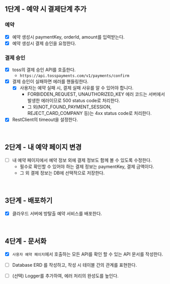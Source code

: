 ## 1단계 - 예약 시 결제단계 추가

### 예약

- [x] 예약 생성시 paymentKey, orderId, amount를 입력받는다.
- [x] 예약 생성시 결제 승인을 요청한다.

### 결제 승인

- [x] toss의 결제 승인 API를 호출한다.
    - `https://api.tosspayments.com/v1/payments/confirm`
- [x] 결제 승인이 실패하면 에러를 핸들링한다.
    - [x] 사용자는 예약 실패 시, 결제 실패 사유를 알 수 있어야 합니다.
        - FORBIDDEN_REQUEST, UNAUTHORIZED_KEY 에러 코드는 서버에서 발생한 에러이므로 500 status code로 처리한다.
        - 그 외(NOT_FOUND_PAYMENT_SESSION, REJECT_CARD_COMPANY 등)는 4xx status code로 처리한다.
- [x] RestClient의 timeout을 설정한다.

<br>

## 2단계 - 내 예약 페이지 변경

- [ ] 내 예약 페이지에서 예약 정보 외에 결제 정보도 함께 볼 수 있도록 수정한다.
  - 필수로 확인할 수 있어야 하는 결제 정보는 paymentKey, 결제 금액이다.
  - 그 외 결제 정보는 DB에 선택적으로 저장한다.

<br>

## 3단계 - 배포하기

- [x] 클라우드 서버에 방탈출 예약 서비스를 배포한다.

<br>

## 4단계 - 문서화

- [x] `사용자 예약 페이지`에서 호출하는 모든 API를 확인 할 수 있는 API 문서를 작성한다.
- [ ] Database ERD 를 작성하고, 작성 시 테이블 간의 관계를 표현한다.
- [ ] (선택) Logger를 추가하여, 에러 처리의 완성도를 높인다.

